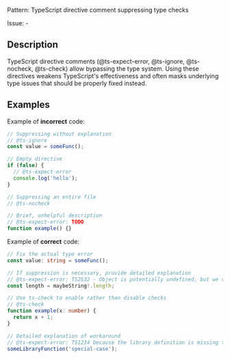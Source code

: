 Pattern: TypeScript directive comment suppressing type checks

Issue: -

## Description

TypeScript directive comments (@ts-expect-error, @ts-ignore, @ts-nocheck, @ts-check) allow bypassing the type system. Using these directives weakens TypeScript's effectiveness and often masks underlying type issues that should be properly fixed instead.

## Examples

Example of **incorrect** code:
```ts
// Suppressing without explanation
// @ts-ignore
const value = someFunc();

// Empty directive
if (false) {
  // @ts-expect-error
  console.log('hello');
}

// Suppressing an entire file
// @ts-nocheck

// Brief, unhelpful description
// @ts-expect-error: TODO
function example() {}
```

Example of **correct** code:
```ts
// Fix the actual type error
const value: string = someFunc();

// If suppression is necessary, provide detailed explanation
// @ts-expect-error: TS2532 - Object is potentially undefined, but we verify this earlier
const length = maybeString!.length;

// Use ts-check to enable rather than disable checks
// @ts-check
function example(x: number) {
  return x + 1;
}

// Detailed explanation of workaround
// @ts-expect-error: TS1234 because the library definition is missing this overload
someLibraryFunction('special-case');
```